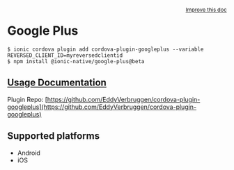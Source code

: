 <a style="float:right;font-size:12px;" href="http://github.com/ionic-team/ionic-native/edit/master/src/@ionic-native/plugins/google-plus/index.ts#L1">
  Improve this doc
</a>

# Google Plus

```
$ ionic cordova plugin add cordova-plugin-googleplus --variable REVERSED_CLIENT_ID=myreversedclientid
$ npm install @ionic-native/google-plus@beta
```

## [Usage Documentation](https://ionicframework.com/docs/native/google-plus/)

Plugin Repo: [https://github.com/EddyVerbruggen/cordova-plugin-googleplus](https://github.com/EddyVerbruggen/cordova-plugin-googleplus)



## Supported platforms
- Android
- iOS



